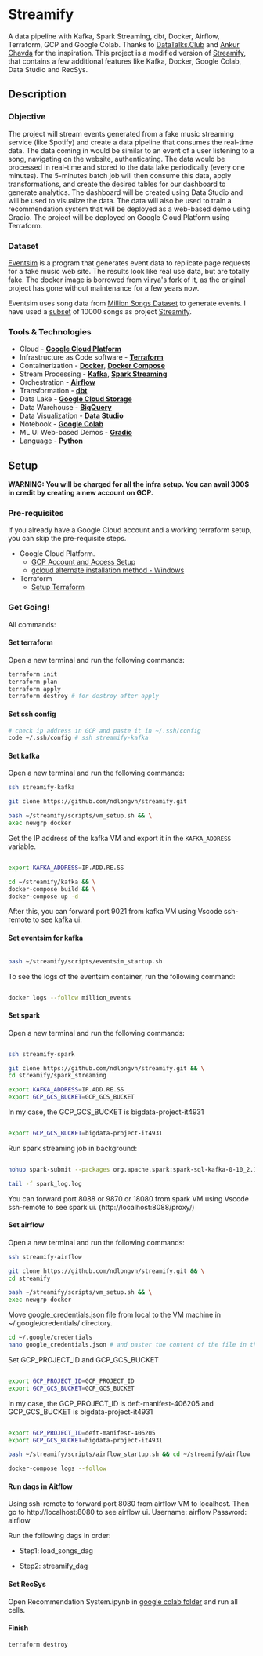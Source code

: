 # Streamify

A data pipeline with Kafka, Spark Streaming, dbt, Docker, Airflow, Terraform, GCP and Google Colab. Thanks to [DataTalks.Club](https://datatalks.club) and [Ankur Chavda](https://github.com/ankurchavda) for the inspiration. This project is a modified version of [Streamify](https://github.com/ankurchavda), that contains a few additional features like Kafka, Docker, Google Colab, Data Studio and RecSys.

## Description

### Objective

The project will stream events generated from a fake music streaming service (like Spotify) and create a data pipeline that consumes the real-time data. The data coming in would be similar to an event of a user listening to a song, navigating on the website, authenticating. The data would be processed in real-time and stored to the data lake periodically (every one minutes). The 5-minutes batch job will then consume this data, apply transformations, and create the desired tables for our dashboard to generate analytics. The dashboard will be created using Data Studio and will be used to visualize the data. The data will also be used to train a recommendation system that will be deployed as a web-based demo using Gradio. The project will be deployed on Google Cloud Platform using Terraform.

### Dataset

[Eventsim](https://github.com/Interana/eventsim) is a program that generates event data to replicate page requests for a fake music web site. The results look like real use data, but are totally fake. The docker image is borrowed from [viirya's fork](https://github.com/viirya/eventsim) of it, as the original project has gone without maintenance for a few years now.

Eventsim uses song data from [Million Songs Dataset](http://millionsongdataset.com) to generate events. I have used a [subset](http://millionsongdataset.com/pages/getting-dataset/#subset) of 10000 songs as project [Streamify](https://github.com/ankurchavda).

### Tools & Technologies

- Cloud - [**Google Cloud Platform**](https://cloud.google.com)
- Infrastructure as Code software - [**Terraform**](https://www.terraform.io)
- Containerization - [**Docker**](https://www.docker.com), [**Docker Compose**](https://docs.docker.com/compose/)
- Stream Processing - [**Kafka**](https://kafka.apache.org), [**Spark Streaming**](https://spark.apache.org/docs/latest/streaming-programming-guide.html)
- Orchestration - [**Airflow**](https://airflow.apache.org)
- Transformation - [**dbt**](https://www.getdbt.com)
- Data Lake - [**Google Cloud Storage**](https://cloud.google.com/storage)
- Data Warehouse - [**BigQuery**](https://cloud.google.com/bigquery)
- Data Visualization - [**Data Studio**](https://datastudio.google.com/overview)
- Notebook - [**Google Colab**](https://colab.research.google.com)
- ML UI Web-based Demos - [**Gradio**](https://gradio.app)
- Language - [**Python**](https://www.python.org)

<!-- ### Architecture

![streamify-architecture](images/Streamify.png)

### Final Result

![dashboard](images/Dashboard.png) -->
## Setup

**WARNING: You will be charged for all the infra setup. You can avail 300$ in credit by creating a new account on GCP.**
### Pre-requisites

If you already have a Google Cloud account and a working terraform setup, you can skip the pre-requisite steps.

- Google Cloud Platform. 
  - [GCP Account and Access Setup](setup/gcp.md)
  - [gcloud alternate installation method - Windows](https://github.com/DataTalksClub/data-engineering-zoomcamp/blob/main/week_1_basics_n_setup/1_terraform_gcp/windows.md#google-cloud-sdk)
- Terraform
  - [Setup Terraform](https://github.com/DataTalksClub/data-engineering-zoomcamp/blob/main/week_1_basics_n_setup/1_terraform_gcp/windows.md#terraform)


### Get Going!
All commands:

#### Set terraform
Open a new terminal and run the following commands:
```bash
terraform init
terraform plan
terraform apply
terraform destroy # for destroy after apply
```

#### Set ssh config
```bash
# check ip address in GCP and paste it in ~/.ssh/config
code ~/.ssh/config # ssh streamify-kafka
```
#### Set kafka
Open a new terminal and run the following commands:
```bash
ssh streamify-kafka

git clone https://github.com/ndlongvn/streamify.git 

bash ~/streamify/scripts/vm_setup.sh && \
exec newgrp docker
```
Get the IP address of the kafka VM and export it in the `KAFKA_ADDRESS` variable.

```bash

export KAFKA_ADDRESS=IP.ADD.RE.SS

cd ~/streamify/kafka && \
docker-compose build && \
docker-compose up -d
```
After this, you can forward port 9021 from kafka VM using Vscode ssh-remote to see kafka ui.


#### Set eventsim for kafka
```bash

bash ~/streamify/scripts/eventsim_startup.sh
```
To see the logs of the eventsim container, run the following command:
```bash

docker logs --follow million_events
```

#### Set spark
Open a new terminal and run the following commands:
```bash

ssh streamify-spark

git clone https://github.com/ndlongvn/streamify.git && \
cd streamify/spark_streaming

export KAFKA_ADDRESS=IP.ADD.RE.SS
export GCP_GCS_BUCKET=GCP_GCS_BUCKET
```
In my case, the GCP_GCS_BUCKET is bigdata-project-it4931

```bash

export GCP_GCS_BUCKET=bigdata-project-it4931
```
Run spark streaming job in background:
```bash

nohup spark-submit --packages org.apache.spark:spark-sql-kafka-0-10_2.12:3.1.2 stream_all_events.py > spark_log.log &

tail -f spark_log.log
```

You can forward port 8088 or 9870 or 18080 from spark VM using Vscode ssh-remote to see spark ui. (http://localhost:8088/proxy/)

#### Set airflow
Open a new terminal and run the following commands:
```bash
ssh streamify-airflow

git clone https://github.com/ndlongvn/streamify.git && \
cd streamify

bash ~/streamify/scripts/vm_setup.sh && \
exec newgrp docker
```
Move google_credentials.json file from local to the VM machine in ~/.google/credentials/ directory.  
```bash
cd ~/.google/credentials
nano google_credentials.json # and paster the content of the file in the nano editor

```
Set GCP_PROJECT_ID and GCP_GCS_BUCKET
```bash

export GCP_PROJECT_ID=GCP_PROJECT_ID
export GCP_GCS_BUCKET=GCP_GCS_BUCKET
```
In my case, the GCP_PROJECT_ID is deft-manifest-406205 and GCP_GCS_BUCKET is bigdata-project-it4931

```bash

export GCP_PROJECT_ID=deft-manifest-406205
export GCP_GCS_BUCKET=bigdata-project-it4931

bash ~/streamify/scripts/airflow_startup.sh && cd ~/streamify/airflow

docker-compose logs --follow
```

#### Run dags in Aitflow
Using ssh-remote to forward port 8080 from airflow VM to localhost. Then go to http://localhost:8080 to see airflow ui.
Username: airflow
Password: airflow

Run the following dags in order:

* Step1: load_songs_dag

* Step2: streamify_dag

#### Set RecSys

Open Recommendation System.ipynb in [google colab folder](https://github.com/ndlongvn/streamify/tree/main/google_colab) and run all cells.


#### Finish
```bash
terraform destroy
```




